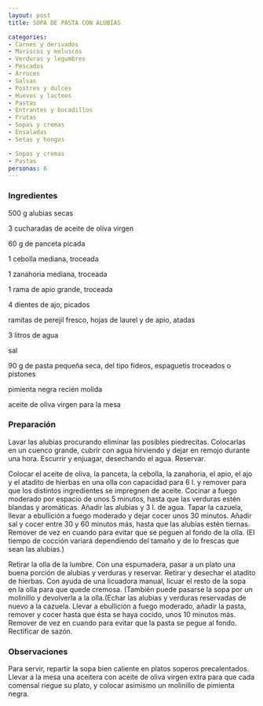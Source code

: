 ```yaml
---
layout: post
title: SOPA DE PASTA CON ALUBIAS

categories:
- Carnes y derivados
- Mariscos y moluscos
- Verduras y legumbres
- Pescados
- Arroces
- Salsas
- Postres y dulces
- Huevos y lacteos
- Pastas
- Entrantes y bocadillos
- Frutas
- Sopas y cremas
- Ensaladas
- Setas y hongos

- Sopas y cremas
- Pastas
personas: 6 
---
```


<h3>Ingredientes</h3>
500 g alubias secas

3 cucharadas de aceite de oliva virgen

60 g de panceta picada

1 cebolla mediana, troceada

1 zanahoria mediana, troceada

1 rama de apio grande, troceada

4 dientes de ajo, picados

ramitas de perejil fresco, hojas de laurel y de apio, atadas

3 litros de agua

sal

90 g de pasta pequeña seca, del tipo fideos, espaguetis troceados o pistones

pimienta negra recién molida

aceite de oliva virgen para la mesa

<h3>Preparación</h3>
Lavar las alubias procurando eliminar las posibles piedrecitas. Colocarlas en un cuenco grande, cubrir con agua hirviendo y dejar en remojo durante una hora. Escurrir y enjuagar, desechando el agua. Reservar.

Colocar el aceite de oliva, la panceta, la cebolla, la zanahoria, el apio, el ajo y el atadito de hierbas en una olla con capacidad para 6 l. y remover para que los distintos ingredientes se impregnen de aceite. Cocinar a fuego moderado por espacio de unos 5 minutos, hasta que las verduras estén blandas y aromáticas. Añadir las alubias y 3 l. de agua. Tapar la cazuela, llevar a ebullición a fuego moderado y dejar cocer unos 30 minutos. Añadir sal y cocer entre 30 y 60 minutos más, hasta que las alubias estén tiernas. Remover de vez en cuando para evitar que se peguen al fondo de la olla. (El tiempo de cocción variará dependiendo del tamaño y de lo frescas que sean las alubias.)

Retirar la olla de la lumbre. Con una espumadera, pasar a un plato una buena porción de alubias y verduras y reservar. Retirar y desechar el atadito de hierbas. Con ayuda de una licuadora manual, licuar el resto de la sopa en la olla para que quede cremosa. (También puede pasarse la sopa por un molinillo y devolverla a la olla.(Echar las alubias y verduras reservadas de nuevo a la cazuela. Llevar a ebullición a fuego moderado, añadir la pasta, remover y cocer hasta que ésta se haya cocido, unos 10 minutos más. Remover de vez en cuando para evitar que la pasta se pegue al fondo. Rectificar de sazón.

<h3>Observaciones</h3>
Para servir, repartir la sopa bien caliente en platos soperos precalentados. Llevar a la mesa una aceitera con aceite de oliva virgen extra para que cada comensal riegue su plato, y colocar asimismo un molinillo de pimienta negra.

